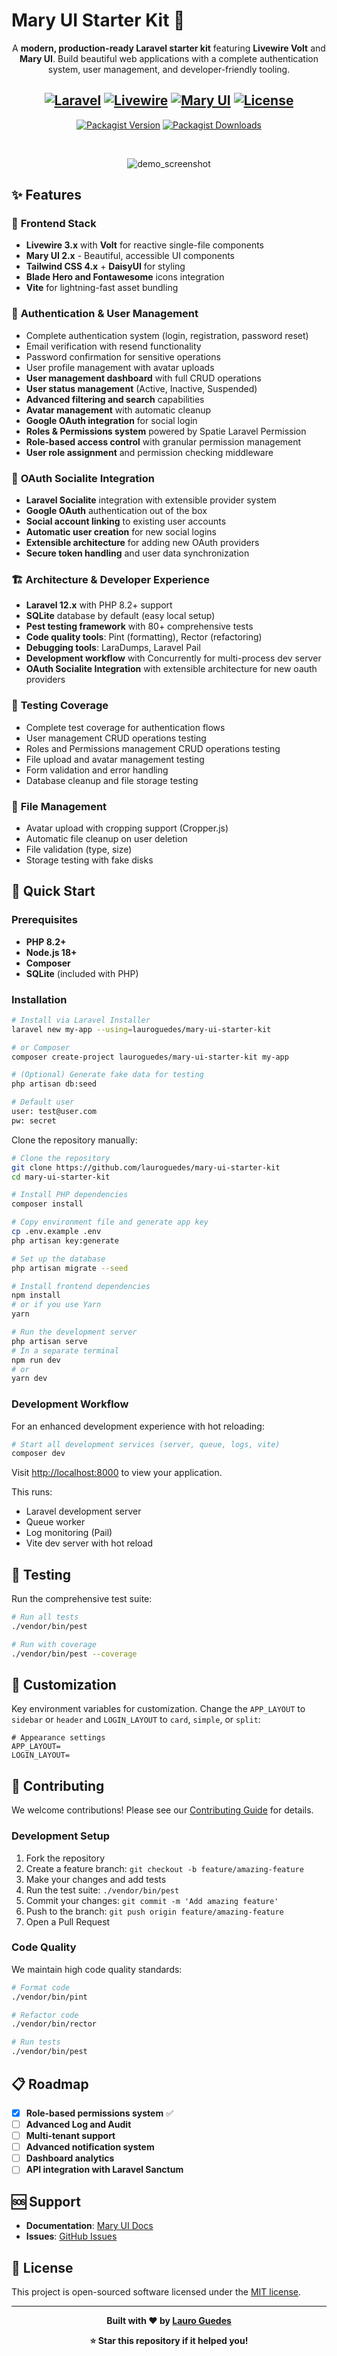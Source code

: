 # Mary UI Starter Kit 🚀

<div align="center">

A **modern, production-ready Laravel starter kit** featuring **Livewire Volt** and **Mary UI**. Build beautiful web applications with a complete authentication system, user management, and developer-friendly tooling.

[![Laravel](https://img.shields.io/badge/Laravel-12.x-red?style=flat&logo=laravel)](https://laravel.com)
[![Livewire](https://img.shields.io/badge/Livewire-3.x-purple?style=flat)](https://livewire.laravel.com)
[![Mary UI](https://img.shields.io/badge/Mary_UI-2.x-blue?style=flat)](https://mary-ui.com)
[![License](https://img.shields.io/badge/License-MIT-green?style=flat)](LICENSE)
--
[![Packagist Version](https://img.shields.io/packagist/v/lauroguedes/mary-ui-starter-kit?style=flat)](https://packagist.org/packages/lauroguedes/mary-ui-starter-kit)
[![Packagist Downloads](https://img.shields.io/packagist/dt/lauroguedes/mary-ui-starter-kit?style=flat)](https://packagist.org/packages/lauroguedes/mary-ui-starter-kit)

</br>

![demo_screenshot](https://github.com/user-attachments/assets/6005b127-2d3f-4c7e-a4fc-2dfc257faafb)

</div>

## ✨ Features

### 🎨 **Frontend Stack**
- **Livewire 3.x** with **Volt** for reactive single-file components
- **Mary UI 2.x** - Beautiful, accessible UI components
- **Tailwind CSS 4.x** + **DaisyUI** for styling
- **Blade Hero and Fontawesome** icons integration
- **Vite** for lightning-fast asset bundling

### 🔐 **Authentication & User Management**
- Complete authentication system (login, registration, password reset)
- Email verification with resend functionality
- Password confirmation for sensitive operations
- User profile management with avatar uploads
- **User management dashboard** with full CRUD operations
- **User status management** (Active, Inactive, Suspended)
- **Advanced filtering and search** capabilities
- **Avatar management** with automatic cleanup
- **Google OAuth integration** for social login
- **Roles & Permissions system** powered by Spatie Laravel Permission
- **Role-based access control** with granular permission management
- **User role assignment** and permission checking middleware

### 🔗 **OAuth Socialite Integration**
- **Laravel Socialite** integration with extensible provider system
- **Google OAuth** authentication out of the box
- **Social account linking** to existing user accounts
- **Automatic user creation** for new social logins
- **Extensible architecture** for adding new OAuth providers
- **Secure token handling** and user data synchronization

### 🏗️ **Architecture & Developer Experience**
- **Laravel 12.x** with PHP 8.2+ support
- **SQLite** database by default (easy local setup)
- **Pest testing framework** with 80+ comprehensive tests
- **Code quality tools**: Pint (formatting), Rector (refactoring)
- **Debugging tools**: LaraDumps, Laravel Pail
- **Development workflow** with Concurrently for multi-process dev server
- **OAuth Socialite Integration** with extensible architecture for new oauth providers

### 🧪 **Testing Coverage**
- Complete test coverage for authentication flows
- User management CRUD operations testing
- Roles and Permissions management CRUD operations testing
- File upload and avatar management testing
- Form validation and error handling
- Database cleanup and file storage testing

### 📁 **File Management**
- Avatar upload with cropping support (Cropper.js)
- Automatic file cleanup on user deletion
- File validation (type, size)
- Storage testing with fake disks

## 🚀 Quick Start

### Prerequisites
- **PHP 8.2+**
- **Node.js 18+**
- **Composer**
- **SQLite** (included with PHP)

### Installation

```bash
# Install via Laravel Installer
laravel new my-app --using=lauroguedes/mary-ui-starter-kit

# or Composer
composer create-project lauroguedes/mary-ui-starter-kit my-app

# (Optional) Generate fake data for testing
php artisan db:seed

# Default user
user: test@user.com
pw: secret
```

Clone the repository manually:
```bash
# Clone the repository
git clone https://github.com/lauroguedes/mary-ui-starter-kit
cd mary-ui-starter-kit

# Install PHP dependencies
composer install

# Copy environment file and generate app key
cp .env.example .env
php artisan key:generate

# Set up the database
php artisan migrate --seed

# Install frontend dependencies
npm install
# or if you use Yarn
yarn

# Run the development server
php artisan serve
# In a separate terminal
npm run dev
# or
yarn dev
```

### Development Workflow

For an enhanced development experience with hot reloading:

```bash
# Start all development services (server, queue, logs, vite)
composer dev
```

Visit [http://localhost:8000](http://localhost:8000) to view your application.

This runs:
- Laravel development server
- Queue worker
- Log monitoring (Pail)
- Vite dev server with hot reload

## 🧪 Testing

Run the comprehensive test suite:

```bash
# Run all tests
./vendor/bin/pest

# Run with coverage
./vendor/bin/pest --coverage
```

## 🔧 Customization

Key environment variables for customization. Change the `APP_LAYOUT` to `sidebar` or `header` and `LOGIN_LAYOUT` to `card`, `simple`, or `split`:

```env
# Appearance settings
APP_LAYOUT=
LOGIN_LAYOUT=
```

## 🤝 Contributing

We welcome contributions! Please see our [Contributing Guide](CONTRIBUTING.md) for details.

### Development Setup

1. Fork the repository
2. Create a feature branch: `git checkout -b feature/amazing-feature`
3. Make your changes and add tests
4. Run the test suite: `./vendor/bin/pest`
5. Commit your changes: `git commit -m 'Add amazing feature'`
6. Push to the branch: `git push origin feature/amazing-feature`
7. Open a Pull Request

### Code Quality

We maintain high code quality standards:

```bash
# Format code
./vendor/bin/pint

# Refactor code
./vendor/bin/rector

# Run tests
./vendor/bin/pest
```

## 📋 Roadmap

- [x] **Role-based permissions system** ✅
- [ ] **Advanced Log and Audit**
- [ ] **Multi-tenant support**
- [ ] **Advanced notification system**
- [ ] **Dashboard analytics**
- [ ] **API integration with Laravel Sanctum**

## 🆘 Support

- **Documentation**: [Mary UI Docs](https://mary-ui.com)
- **Issues**: [GitHub Issues](https://github.com/lauroguedes/mary-ui-starter-kit/issues)

## 📝 License

This project is open-sourced software licensed under the [MIT license](LICENSE).

---

<div align="center">

**Built with ❤️ by [Lauro Guedes](https://lauroguedes.dev)**

**⭐ Star this repository if it helped you!**

</div>
